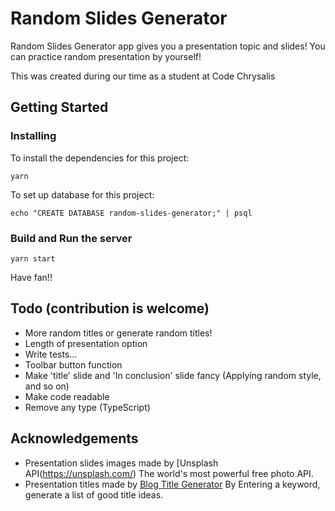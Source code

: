 # Random Slides Generator

Random Slides Generator app gives you a presentation topic and slides! You can practice random presentation by yourself!

This was created during our time as a student at Code Chrysalis

## Getting Started

### Installing

To install the dependencies for this project:

```
yarn
```

To set up database for this project:

```
echo "CREATE DATABASE random-slides-generator;" | psql
```

### Build and Run the server

```
yarn start
```

Have fan!!

## Todo (contribution is welcome)

- More random titles or generate random titles!
- Length of presentation option
- Write tests...
- Toolbar button function
- Make 'title' slide and 'In conclusion' slide fancy (Applying random style, and so on)
- Make code readable
- Remove any type (TypeScript)

## Acknowledgements

- Presentation slides images made by [Unsplash API(https://unsplash.com/) The world's most powerful free photo API.
- Presentation titles made by [Blog Title Generator](https://unsplash.com/) By Entering a keyword, generate a list of good title ideas.

